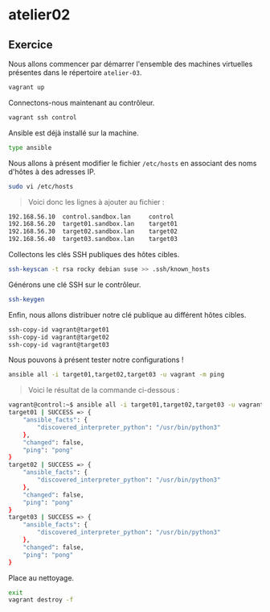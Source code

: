 # atelier02

## Exercice

Nous allons commencer par démarrer l'ensemble des machines virtuelles présentes dans le répertoire `atelier-03`.

```sh
vagrant up
```

Connectons-nous maintenant au contrôleur.

```sh 
vagrant ssh control
```

Ansible est déjà installé sur la machine.

```sh
type ansible
```

Nous allons à présent modifier le fichier `/etc/hosts` en associant des noms d'hôtes à des adresses IP.

```sh
sudo vi /etc/hosts
```

> Voici donc les lignes à ajouter au fichier :

```sh
192.168.56.10  control.sandbox.lan     control
192.168.56.20  target01.sandbox.lan    target01
192.168.56.30  target02.sandbox.lan    target02
192.168.56.40  target03.sandbox.lan    target03
```

Collectons les clés SSH publiques des hôtes cibles.

```sh
ssh-keyscan -t rsa rocky debian suse >> .ssh/known_hosts
```

Générons une clé SSH sur le contrôleur.

```sh
ssh-keygen
```

Enfin, nous allons distribuer notre clé publique au différent hôtes cibles.

```sh
ssh-copy-id vagrant@target01
ssh-copy-id vagrant@target02
ssh-copy-id vagrant@target03
```

Nous pouvons à présent tester notre configurations !

```sh
ansible all -i target01,target02,target03 -u vagrant -m ping
```

> Voici le résultat de la commande ci-dessous :

```sh
vagrant@control:~$ ansible all -i target01,target02,target03 -u vagrant -m ping
target01 | SUCCESS => {
    "ansible_facts": {
        "discovered_interpreter_python": "/usr/bin/python3"
    },
    "changed": false,
    "ping": "pong"
}
target02 | SUCCESS => {
    "ansible_facts": {
        "discovered_interpreter_python": "/usr/bin/python3"
    },
    "changed": false,
    "ping": "pong"
}
target03 | SUCCESS => {
    "ansible_facts": {
        "discovered_interpreter_python": "/usr/bin/python3"
    },
    "changed": false,
    "ping": "pong"
}
```

Place au nettoyage.

```sh
exit
vagrant destroy -f
```
